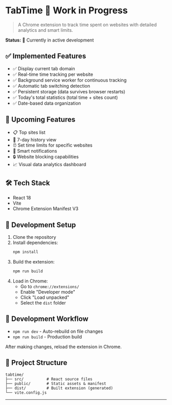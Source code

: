 # TabTime 🚧 Work in Progress

> A Chrome extension to track time spent on websites with detailed analytics and smart limits.

**Status:** 🔨 Currently in active development

## ✅ Implemented Features

- ✅ Display current tab domain
- ✅ Real-time time tracking per website
- ✅ Background service worker for continuous tracking
- ✅ Automatic tab switching detection
- ✅ Persistent storage (data survives browser restarts)
- ✅ Today's total statistics (total time + sites count)
- ✅ Date-based data organization

## 🎯 Upcoming Features
- 📋 Top sites list
- 📅 7-day history view
- ⏰ Set time limits for specific websites
- 🔔 Smart notifications
- 🔒 Website blocking capabilities
- 📈 Visual data analytics dashboard

## 🛠️ Tech Stack

- React 18
- Vite
- Chrome Extension Manifest V3

## 🚀 Development Setup

1. Clone the repository
2. Install dependencies:
   ```bash
   npm install
   ```
3. Build the extension:
   ```bash
   npm run build
   ```
4. Load in Chrome:
   - Go to `chrome://extensions/`
   - Enable "Developer mode"
   - Click "Load unpacked"
   - Select the `dist` folder

## 📝 Development Workflow

- `npm run dev` - Auto-rebuild on file changes
- `npm run build` - Production build

After making changes, reload the extension in Chrome.

## 📂 Project Structure

```
tabtime/
├── src/          # React source files
├── public/       # Static assets & manifest
├── dist/         # Built extension (generated)
└── vite.config.js
```

---
